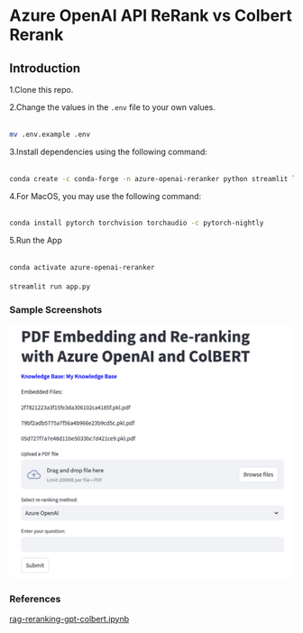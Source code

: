 # Azure OpenAI API ReRank vs Colbert Rerank

## Introduction

1.Clone this repo.

2.Change the values in the `.env` file to your own values.

```bash

mv .env.example .env

```

3.Install dependencies using the following command:

```bash

conda create -c conda-forge -n azure-openai-reranker python streamlit langchain chromadb transformers torch langchain-chroma langchain-community pypdf langchain-openai python-dotenv tiktoken

```

4.For MacOS, you may use the following command:

```bash

conda install pytorch torchvision torchaudio -c pytorch-nightly

```

5.Run the App

```bash

conda activate azure-openai-reranker

streamlit run app.py

```

### Sample Screenshots

![sample](./sample.png)

### References

[rag-reranking-gpt-colbert.ipynb](https://gist.github.com/virattt/b140fb4bf549b6125d53aa153dc53be6?permalink_comment_id=4846030)
